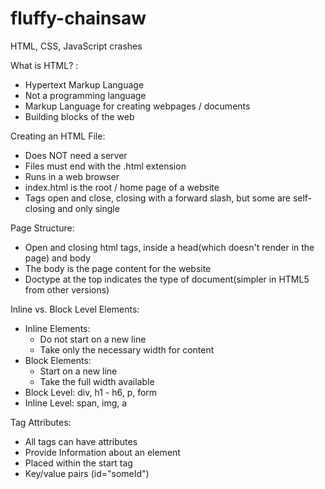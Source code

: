 # fluffy-chainsaw

HTML, CSS, JavaScript crashes

<!-- HTML Cheat Sheet -->

What is HTML? :

- Hypertext Markup Language
- Not a programming language
- Markup Language for creating webpages / documents
- Building blocks of the web

Creating an HTML File:

- Does NOT need a server
- Files must end with the .html extension
- Runs in a web browser
- index.html is the root / home page of a website
- Tags open and close, closing with a forward slash, but some are self-closing and only single

Page Structure:

- Open and closing html tags, inside a head(which doesn't render in the page) and body
- The body is the page content for the website
- Doctype at the top indicates the type of document(simpler in HTML5 from other versions)

Inline vs. Block Level Elements:

- Inline Elements:
  - Do not start on a new line
  - Take only the necessary width for content
- Block Elements:
  - Start on a new line
  - Take the full width available
- Block Level: div, h1 - h6, p, form
- Inline Level: span, img, a

Tag Attributes:

<!--
Sample:
<tagname attrubuteName="attrubuteValue">content</tagname>
Example:
<h1 title="My Company">About Us</h1>
 -->

- All tags can have attributes
- Provide Information about an element
- Placed within the start tag
- Key/value pairs (id="someId")
